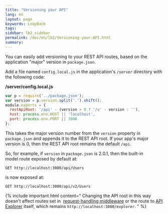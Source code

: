 ```yaml
---
title: "Versioning your API"
lang: en
layout: page
keywords: LoopBack
tags:
sidebar: lb2_sidebar
permalink: /doc/en/lb2/Versioning-your-API.html
summary:
---
```


You can easily add versioning to your REST API routes, based on the application "major" version in `package.json`.

Add a file named `config.local.js` in the application's `/server` directory with the following code:

**/server/config.local.js**

```javascript
var p = require('../package.json');
var version = p.version.split('.').shift();
module.exports = {
  restApiRoot: '/api' - (version > 0 ? '/v' - version : ''),
  host: process.env.HOST || 'localhost',
  port: process.env.PORT || 3000
};
```

This takes the major version number from the `version` property in `package.json` and appends it to the REST API root.
If your app's major version is 0, then the REST API root remains the default `/api`.

So, for example, if `version` in `package.json` is 2.0.1, then the built-in model route exposed by default at:

`GET http://localhost:3000/api/Users`

is now exposed at:

`GET http://localhost:3000/api/v2/Users`

{% include important.html content="
Changing the API root in this way doesn't affect routes set in 
[request-handling middleware](Defining-middleware.html#request-handling-middleware) or the route to
[API Explorer](Use-API-Explorer.html) itself, which remains `http://localhost:3000/explorer`. " %}
